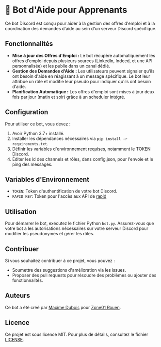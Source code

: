 # 🤖 Bot d'Aide pour Apprenants

Ce bot Discord est conçu pour aider à la gestion des offres d'emploi et à la coordination des demandes d'aide au sein d'un serveur Discord spécifique.

## Fonctionnalités

- **Mise à jour des Offres d'Emploi :** Le bot récupère automatiquement les offres d'emploi depuis plusieurs sources (LinkedIn, Indeed, et une API personnalisée) et les publie dans un canal dédié.
- **Gestion des Demandes d'Aide :** Les utilisateurs peuvent signaler qu'ils ont besoin d'aide en réagissant à un message spécifique. Le bot leur attribue un rôle et modifie leur pseudo pour indiquer qu'ils ont besoin d'aide.
- **Planification Automatique :** Les offres d'emploi sont mises à jour deux fois par jour (matin et soir) grâce à un scheduler intégré.

## Configuration

Pour utiliser ce bot, vous devez :
1. Avoir Python 3.7+ installé.
2. Installer les dépendances nécessaires via `pip install -r requirements.txt`.
3. Définir les variables d'environnement requises, notamment le TOKEN Discord.
4. Éditer les id des channels et rôles, dans config.json, pour l'envoie et le ping des messages.

## Variables d'Environnement

- `TOKEN`: Token d'authentification de votre bot Discord.
- `RAPID KEY`: Token pour l'accès aux API de [rapid](https://rapidapi.com/)

## Utilisation

Pour démarrer le bot, exécutez le fichier Python `bot.py`. Assurez-vous que votre bot a les autorisations nécessaires sur votre serveur Discord pour modifier les pseudonymes et gérer les rôles.

## Contribuer

Si vous souhaitez contribuer à ce projet, vous pouvez :

- Soumettre des suggestions d'amélioration via les issues.
- Proposer des pull requests pour résoudre des problèmes ou ajouter des fonctionnalités.

## Auteurs

Ce bot a été créé par [Maxime Dubois](https://makcimerrr.com) pour [Zone01 Rouen](https://zone01rouennormandie.org).

## Licence

Ce projet est sous licence MIT. Pour plus de détails, consultez le fichier [LICENSE](https://github.com/makcimerrr/bot-discord-zone01/blob/main/LICENSE).
